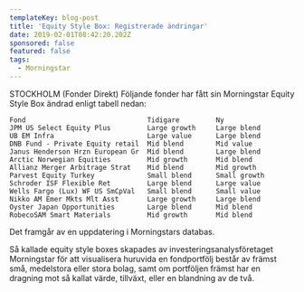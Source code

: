 ```yaml
---
templateKey: blog-post
title: 'Equity Style Box: Registrerade ändringar'
date: 2019-02-01T08:42:20.202Z
sponsored: false
featured: false
tags:
  - Morningstar
---
```

STOCKHOLM (Fonder Direkt) Följande fonder har fått sin Morningstar Equity Style Box ändrad enligt tabell nedan:

```
Fond                              Tidigare         Ny          
JPM US Select Equity Plus         Large growth     Large blend 
UB EM Infra                       Large value      Large blend 
DNB Fund - Private Equity retail  Mid blend        Mid value   
Janus Henderson Hrzn European Gr  Mid blend        Large blend 
Arctic Norwegian Equities         Mid growth       Mid blend   
Allianz Merger Arbitrage Strat    Mid blend        Mid growth  
Parvest Equity Turkey             Small blend      Small growth
Schroder ISF Flexible Ret         Large blend      Large value 
Wells Fargo (Lux) WF US SmCpVal   Small blend      Small value 
Nikko AM Emer Mkts Mlt Asst       Large growth     Large blend 
Oyster Japan Opportunities        Large blend      Mid blend   
RobecoSAM Smart Materials         Mid growth       Mid blend  
```
Det framgår av en uppdatering i Morningstars databas.

Så kallade equity style boxes skapades av investeringsanalysföretaget Morningstar för att visualisera huruvida en fondportfölj består av främst små, medelstora eller stora bolag, samt om portföljen främst har en dragning mot så kallat värde, tillväxt, eller en blandning av de två.
